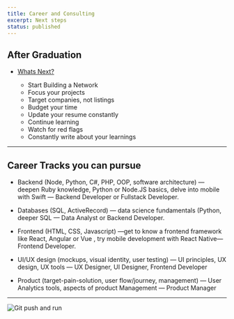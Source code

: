 ```yaml
---
title: Career and Consulting
excerpt: Next steps
status: published
---
```

<h2>After Graduation</h2>

- [Whats Next?](https://www.karllhughes.com/posts/graduate-code-bootcamp)

  - Start Building a Network
  - Focus your projects
  - Target companies, not listings
  - Budget your time
  - Update your resume constantly
  - Continue learning
  - Watch for red flags
  - Constantly write about your learnings

---

<h2>Career Tracks you can pursue</h2>

- Backend (Node, Python, C#, PHP, OOP, software architecture) — deepen Ruby knowledge, Python or Node.JS basics, delve into mobile with Swift — Backend Developer or Fullstack Developer.

- Databases (SQL, ActiveRecord) — data science fundamentals (Python, deeper SQL — Data Analyst or Backend Developer.

- Frontend (HTML, CSS, Javascript) —get to know a frontend framework like React, Angular or Vue , try mobile development with React Native— Frontend Developer.

- UI/UX design (mockups, visual identity, user testing) — UI principles, UX design, UX tools — UX Designer, UI Designer, Frontend Developer

- Product (target-pain-solution, user flow/journey, management) — User Analytics tools, aspects of product Management — Product Manager


---

![Git push and run](/images/images/gitgif.jpeg)


